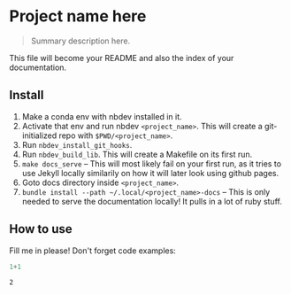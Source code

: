 # Project name here
> Summary description here.


This file will become your README and also the index of your documentation.

## Install
1. Make a conda env with nbdev installed in it.
2. Activate that env and run nbdev `<project_name>`. This will create a git-initialized repo with `$PWD/<project_name>`.
3. Run `nbdev_install_git_hooks`.
4. Run `nbdev_build_lib`. This will create a Makefile on its first run.
5. `make docs_serve` – This will most likely fail on your first run, as it tries to use Jekyll locally similarily on how it will later look using github pages.
  1. Goto docs directory inside `<project_name>`.
  2. `bundle install --path ~/.local/<project_name>-docs` – This is only needed to serve the documentation locally! It pulls in a lot of ruby stuff.

## How to use

Fill me in please! Don't forget code examples:

```python
1+1
```




    2


